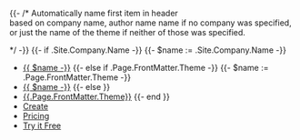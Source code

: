{{- /*  Automatically name first item in header    
        based on company name, author name name
        if no company was specified, or just 
        the name of the theme if neither of those
        was specified.
        
*/ -}}
{{- if .Site.Company.Name -}}
{{- $name := .Site.Company.Name -}}
* [{{ $name -}}](/)
{{- else if .Page.FrontMatter.Theme -}}
{{- $name := .Page.FrontMatter.Theme -}}
* [{{ $name -}}](/)
{{- else }}
* [{{.Page.FrontMatter.Theme}}](/)
{{- end }} 
* [Create](/)
* [Pricing](/)
* [Try it Free](/)



